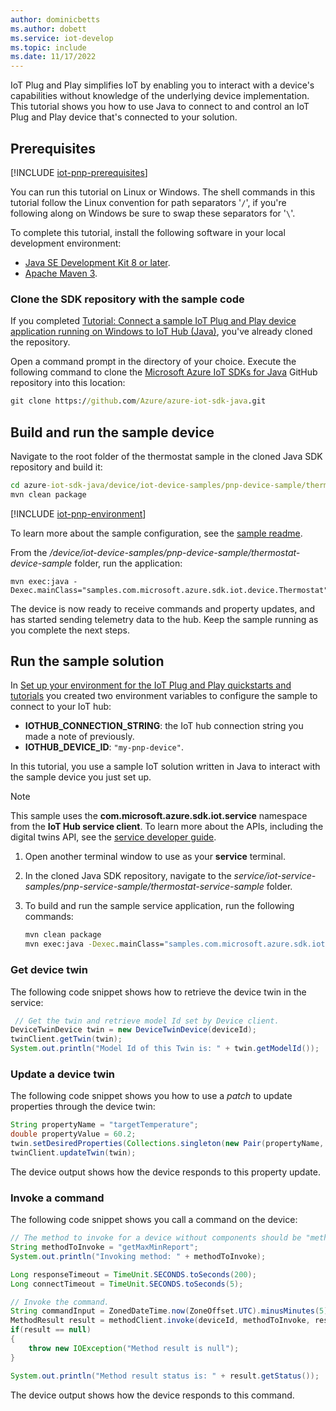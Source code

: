 ```yaml
---
author: dominicbetts
ms.author: dobett
ms.service: iot-develop
ms.topic: include
ms.date: 11/17/2022
---
```


IoT Plug and Play simplifies IoT by enabling you to interact with a device's capabilities without knowledge of the underlying device implementation. This tutorial shows you how to use Java to connect to and control an IoT Plug and Play device that's connected to your solution.

## Prerequisites

[!INCLUDE [iot-pnp-prerequisites](iot-pnp-prerequisites.md)]

You can run this tutorial on Linux or Windows. The shell commands in this tutorial follow the Linux convention for path separators '`/`', if you're following along on Windows be sure to swap these separators for '`\`'.

To complete this tutorial, install the following software in your local development environment:

* [Java SE Development Kit 8 or later](/java/openjdk/install).
* [Apache Maven 3](https://maven.apache.org/download.cgi).

### Clone the SDK repository with the sample code

If you completed [Tutorial: Connect a sample IoT Plug and Play device application running on Windows to IoT Hub (Java)](../articles/iot-develop/tutorial-connect-device.md), you've already cloned the repository.

Open a command prompt in the directory of your choice. Execute the following command to clone the [Microsoft Azure IoT SDKs for Java](https://github.com/Azure/azure-iot-sdk-java) GitHub repository into this location:

```cmd
git clone https://github.com/Azure/azure-iot-sdk-java.git
```

## Build and run the sample device

Navigate to the root folder of the thermostat sample in the cloned Java SDK repository and build it:

```cmd
cd azure-iot-sdk-java/device/iot-device-samples/pnp-device-sample/thermostat-device-sample
mvn clean package
```

[!INCLUDE [iot-pnp-environment](iot-pnp-environment.md)]

To learn more about the sample configuration, see the [sample readme](https://github.com/Azure/azure-iot-sdk-java/blob/main/iothub/device/iot-device-samples/pnp-device-sample/readme.md).

From the */device/iot-device-samples/pnp-device-sample/thermostat-device-sample* folder, run the application:

```cmd/sh
mvn exec:java -Dexec.mainClass="samples.com.microsoft.azure.sdk.iot.device.Thermostat"
```

The device is now ready to receive commands and property updates, and has started sending telemetry data to the hub. Keep the sample running as you complete the next steps.

## Run the sample solution

In [Set up your environment for the IoT Plug and Play quickstarts and tutorials](../articles/iot-develop/set-up-environment.md) you created two environment variables to configure the sample to connect to your IoT hub:

* **IOTHUB_CONNECTION_STRING**: the IoT hub connection string you made a note of previously.
* **IOTHUB_DEVICE_ID**: `"my-pnp-device"`.

In this tutorial, you use a sample IoT solution written in Java to interact with the sample device you just set up.

> [!NOTE]
> This sample uses the **com.microsoft.azure.sdk.iot.service** namespace from the **IoT Hub service client**. To learn more about the APIs, including the digital twins API, see the [service developer guide](../articles/iot/concepts-developer-guide-service.md).

1. Open another terminal window to use as your **service** terminal.

1. In the cloned Java SDK repository, navigate to the *service/iot-service-samples/pnp-service-sample/thermostat-service-sample* folder.

1. To build and run the sample service application, run the following commands:

    ```cmd
    mvn clean package
    mvn exec:java -Dexec.mainClass="samples.com.microsoft.azure.sdk.iot.service.Thermostat"
    ```

### Get device twin

The following code snippet shows how to retrieve the device twin in the service:

```java
 // Get the twin and retrieve model Id set by Device client.
DeviceTwinDevice twin = new DeviceTwinDevice(deviceId);
twinClient.getTwin(twin);
System.out.println("Model Id of this Twin is: " + twin.getModelId());
```

### Update a device twin

The following code snippet shows you how to use a *patch* to update properties through the device twin:

```java
String propertyName = "targetTemperature";
double propertyValue = 60.2;
twin.setDesiredProperties(Collections.singleton(new Pair(propertyName, propertyValue)));
twinClient.updateTwin(twin);
```

The device output shows how the device responds to this property update.

### Invoke a command

The following code snippet shows you call a command on the device:

```java
// The method to invoke for a device without components should be "methodName" as defined in the DTDL.
String methodToInvoke = "getMaxMinReport";
System.out.println("Invoking method: " + methodToInvoke);

Long responseTimeout = TimeUnit.SECONDS.toSeconds(200);
Long connectTimeout = TimeUnit.SECONDS.toSeconds(5);

// Invoke the command.
String commandInput = ZonedDateTime.now(ZoneOffset.UTC).minusMinutes(5).format(DateTimeFormatter.ISO_DATE_TIME);
MethodResult result = methodClient.invoke(deviceId, methodToInvoke, responseTimeout, connectTimeout, commandInput);
if(result == null)
{
    throw new IOException("Method result is null");
}

System.out.println("Method result status is: " + result.getStatus());
```

The device output shows how the device responds to this command.
